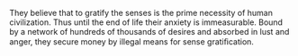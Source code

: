 They believe that to gratify the senses is the prime necessity of human civilization. Thus until the end of life their anxiety is immeasurable. Bound by a network of hundreds of thousands of desires and absorbed in lust and anger, they secure money by illegal means for sense gratiﬁcation.